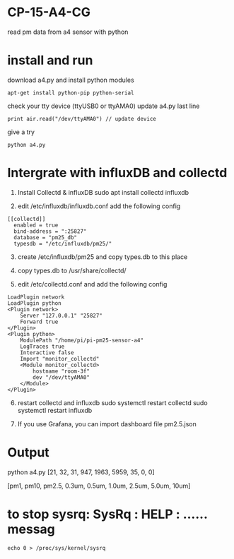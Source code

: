 # CP-15-A4-CG
read pm data from a4 sensor with python

# install and run

download a4.py and install python modules

    apt-get install python-pip python-serial

check your tty device (ttyUSB0 or ttyAMA0)
update a4.py last line
    
    print air.read("/dev/ttyAMA0") // update device

give a try

    python a4.py

# Intergrate with influxDB and collectd
1. Install Collectd & influxDB
sudo apt install collectd influxdb

2. edit /etc/influxdb/influxdb.conf add the following config
```
[[collectd]]
  enabled = true
  bind-address = ":25827"
  database = "pm25_db"
  typesdb = "/etc/influxdb/pm25/"
```

3. create /etc/influxdb/pm25 and copy types.db to this place

4. copy types.db to /usr/share/collectd/

5. edit /etc/collectd.conf and add the following config
```
LoadPlugin network
LoadPlugin python
<Plugin network>
    Server "127.0.0.1" "25827"
    Forward true
</Plugin>
<Plugin python>
    ModulePath "/home/pi/pi-pm25-sensor-a4"
    LogTraces true
    Interactive false
    Import "monitor_collectd"
    <Module monitor_collectd>
        hostname "room-3f"
        dev "/dev/ttyAMA0"
    </Module>
</Plugin>
```

6. restart collectd and influxdb
sudo systemctl restart collectd
sudo systemctl restart influxdb

7. If you use Grafana, you can import dashboard file pm2.5.json

# Output

python a4.py
[21, 32, 31, 947, 1963, 5959, 35, 0, 0]

[pm1, pm10, pm2.5, 0.3um, 0.5um, 1.0um, 2.5um, 5.0um, 10um]

# to stop  sysrq: SysRq : HELP : ...... messag
    echo 0 > /proc/sys/kernel/sysrq
